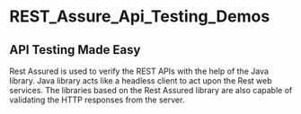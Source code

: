 # REST_Assure_Api_Testing_Demos
## API Testing Made Easy

Rest Assured is used to verify the REST APIs with the help of the Java library. Java library acts like a headless client to act upon the Rest web services. The libraries based on the Rest Assured library are also capable of validating the HTTP responses from the server.
